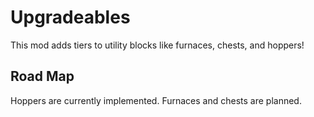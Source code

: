 # Upgradeables

This mod adds tiers to utility blocks like furnaces, chests, and hoppers!

## Road Map
Hoppers are currently implemented. Furnaces and chests are planned.